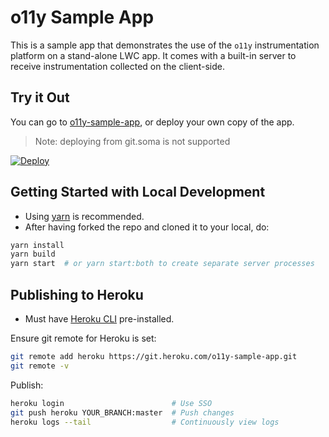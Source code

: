 # o11y Sample App

This is a sample app that demonstrates the use of the `o11y` instrumentation platform on a stand-alone LWC app. It comes with a built-in server to receive instrumentation collected on the client-side.

## Try it Out

You can go to [o11y-sample-app](https://o11y-sample-app.herokuapp.com/), or deploy your own copy of the app.

> Note: deploying from git.soma is not supported

[![Deploy](https://www.herokucdn.com/deploy/button.svg)](https://heroku.com/deploy)

## Getting Started with Local Development

-   Using [yarn](https://yarnpkg.com/getting-started/install) is recommended.
-   After having forked the repo and cloned it to your local, do:

```sh
yarn install
yarn build
yarn start  # or yarn start:both to create separate server processes
```

## Publishing to Heroku

-   Must have [Heroku CLI](https://devcenter.heroku.com/articles/heroku-cli) pre-installed.

Ensure git remote for Heroku is set:

```sh
git remote add heroku https://git.heroku.com/o11y-sample-app.git
git remote -v
```

Publish:

```sh
heroku login                        # Use SSO
git push heroku YOUR_BRANCH:master  # Push changes
heroku logs --tail                  # Continuously view logs
```
